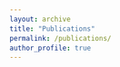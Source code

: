 ```yaml
---
layout: archive
title: "Publications"
permalink: /publications/
author_profile: true
---
```


<!-- {% if author.googlescholar %}
  You can also find my articles on <u><a href="{{author.googlescholar}}">my Google Scholar profile</a>.</u>
{% endif %}

{% include base_path %}

{% for post in site.publications reversed %}
  {% include archive-single.html %}
{% endfor %} -->

<html lang="en">
<head>
    <meta charset="UTF-8">
    <meta name="viewport" content="width=device-width, initial-scale=1.0">
    <title>Your Publication Page</title>
    <style>
        /* Add your custom CSS styles here */
        .publication {
            display: flex;
            margin-bottom: 20px;
            align-items: center;
        }
        .publication img {
            max-width: 100%; /* Make the image responsive */
            max-height: 100px; /* Limit the height for consistency */
            margin-right: 20px;
        }
        .publication-info {
            flex-grow: 1;
        }
        .publication-title {
            font-size: 1.2em;
            font-weight: bold;
        }
        .publication-authors {
            font-style: italic;
        }
        .publication-venue {
            font-style: italic;
            color: #0074d9; /* Highlight the publication venue with blue color */
        }
        .publication-buttons {
            margin-top: 10px;
        }
        .publication-buttons a {
            margin-right: 10px;
            text-decoration: none;
            background-color: #0074d9;
            color: white;
            padding: 5px 10px;
            border-radius: 5px;
        }

        /* Media query for phone screens */
        @media (max-width: 768px) {
            .publication {
                flex-direction: column; /* Stack elements vertically */
                align-items: flex-start; /* Align items to the left */
            }
            .publication img {
                max-width: 100%; /* Make the image responsive */
                max-height: none; /* Remove max-height to adapt to content */
                margin-right: 0; /* Remove right margin */
                margin-bottom: 10px; /* Add bottom margin for spacing */
            }
        }
    </style>
</head>
<body>
    <!-- Replace this with your actual publications -->
    <div class="publication">
        <img src="/images/5wqa_gif.gif" alt="FACTIFY-5WQA: 5W Aspect-based Fact Verification through Question Answering.">
        <div class="publication-info">
            <div class="publication-title">FACTIFY-5WQA: 5W Aspect-based Fact Verification through Question Answering.</div>
            <div class="publication-venue"><b>ACL 2023</b></div>
            <div class="publication-authors">Anku Rani, <i><b>S.M Towhidul Islam Tonmoy</b></i>, Dwip D. Dalal, Shreya Gautam, Megha Chakraborty, Aman Chadha, Amit Sheth and Amitava Das.</div>
            
            <div class="publication-buttons">
                <a href="https://aclanthology.org/2023.acl-long.581/" target="_blank">PDF</a>
                <a href="\abstract\5wqa_abstract.html" target="_blank">Abstract</a>
                <a href="\bibtex\5wqa_bibtex.html" target="_blank">BibTeX</a>
                <a href="https://github.com/ankuranii/acl-5W-QA/tree/master" target="_blank">Code</a>
                <a href="https://huggingface.co/spaces/Towhidul/5WQA" target="_blank">Demo</a>
            </div>
        </div>
    </div>
      <div class="publication">
        <img src="/images/5wqa_gif.gif" alt="FACTIFY-5WQA: 5W Aspect-based Fact Verification through Question Answering.">
        <div class="publication-info">
            <div class="publication-title">FACTIFY-5WQA: 5W Aspect-based Fact Verification through Question Answering.</div>
            <div class="publication-venue"><b>ACL 2023</b></div>
            <div class="publication-authors">Anku Rani, <i><b>S.M Towhidul Islam Tonmoy</b></i>, Dwip D. Dalal, Shreya Gautam, Megha Chakraborty, Aman Chadha, Amit Sheth and Amitava Das.</div>
            
            <div class="publication-buttons">
                <a href="https://aclanthology.org/2023.acl-long.581/" target="_blank">PDF</a>
                <a href="\abstract\5wqa_abstract.html" target="_blank">Abstract</a>
                <a href="\bibtex\5wqa_bibtex.html" target="_blank">BibTeX</a>
                <a href="https://github.com/ankuranii/acl-5W-QA/tree/master" target="_blank">Code</a>
                <a href="https://huggingface.co/spaces/Towhidul/5WQA" target="_blank">Demo</a>
            </div>
        </div>
    </div>

    <!-- Add more publications in a similar format -->

</body>
</html>